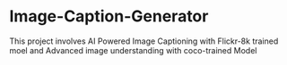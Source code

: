 # Image-Caption-Generator
This project involves AI Powered Image Captioning with Flickr-8k trained moel and Advanced image understanding with coco-trained Model

